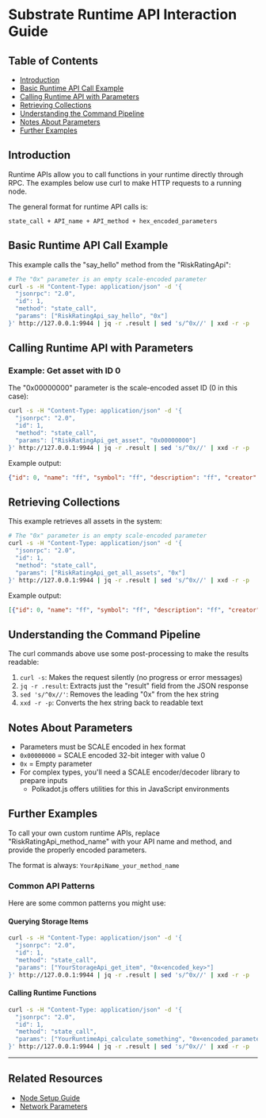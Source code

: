 # Substrate Runtime API Interaction Guide

## Table of Contents

- [Introduction](#introduction)
- [Basic Runtime API Call Example](#basic-runtime-api-call-example)
- [Calling Runtime API with Parameters](#calling-runtime-api-with-parameters)
- [Retrieving Collections](#retrieving-collections)
- [Understanding the Command Pipeline](#understanding-the-command-pipeline)
- [Notes About Parameters](#notes-about-parameters)
- [Further Examples](#further-examples)

## Introduction

Runtime APIs allow you to call functions in your runtime directly through RPC. The examples below use curl to make HTTP requests to a running node.

The general format for runtime API calls is:
```
state_call + API_name + API_method + hex_encoded_parameters
```

## Basic Runtime API Call Example

This example calls the "say_hello" method from the "RiskRatingApi":

```bash
# The "0x" parameter is an empty scale-encoded parameter
curl -s -H "Content-Type: application/json" -d '{
  "jsonrpc": "2.0",
  "id": 1,
  "method": "state_call",
  "params": ["RiskRatingApi_say_hello", "0x"]
}' http://127.0.0.1:9944 | jq -r .result | sed 's/^0x//' | xxd -r -p
```

## Calling Runtime API with Parameters

### Example: Get asset with ID 0

The "0x00000000" parameter is the scale-encoded asset ID (0 in this case):

```bash
curl -s -H "Content-Type: application/json" -d '{
  "jsonrpc": "2.0",
  "id": 1,
  "method": "state_call",
  "params": ["RiskRatingApi_get_asset", "0x00000000"]
}' http://127.0.0.1:9944 | jq -r .result | sed 's/^0x//' | xxd -r -p
```

Example output:
```json
{"id": 0, "name": "ff", "symbol": "ff", "description": "ff", "creator": "5GrwvaEF...", "createdAt": 8}
```

## Retrieving Collections

This example retrieves all assets in the system:

```bash
# The "0x" parameter is an empty scale-encoded parameter
curl -s -H "Content-Type: application/json" -d '{
  "jsonrpc": "2.0",
  "id": 1,
  "method": "state_call",
  "params": ["RiskRatingApi_get_all_assets", "0x"]
}' http://127.0.0.1:9944 | jq -r .result | sed 's/^0x//' | xxd -r -p
```

Example output:
```json
[{"id": 0, "name": "ff", "symbol": "ff", "description": "ff", "creator": "5GrwvaEF...", "createdAt": 8}]
```

## Understanding the Command Pipeline

The curl commands above use some post-processing to make the results readable:

1. `curl -s`: Makes the request silently (no progress or error messages)
2. `jq -r .result`: Extracts just the "result" field from the JSON response
3. `sed 's/^0x//'`: Removes the leading "0x" from the hex string
4. `xxd -r -p`: Converts the hex string back to readable text

## Notes About Parameters

- Parameters must be SCALE encoded in hex format
- `0x00000000` = SCALE encoded 32-bit integer with value 0
- `0x` = Empty parameter
- For complex types, you'll need a SCALE encoder/decoder library to prepare inputs
  - Polkadot.js offers utilities for this in JavaScript environments

## Further Examples

To call your own custom runtime APIs, replace "RiskRatingApi_method_name" with your API name and method, and provide the properly encoded parameters.

The format is always: `YourApiName_your_method_name`

### Common API Patterns

Here are some common patterns you might use:

#### Querying Storage Items
```bash
curl -s -H "Content-Type: application/json" -d '{
  "jsonrpc": "2.0",
  "id": 1,
  "method": "state_call",
  "params": ["YourStorageApi_get_item", "0x<encoded_key>"]
}' http://127.0.0.1:9944 | jq -r .result | sed 's/^0x//' | xxd -r -p
```

#### Calling Runtime Functions
```bash
curl -s -H "Content-Type: application/json" -d '{
  "jsonrpc": "2.0",
  "id": 1,
  "method": "state_call",
  "params": ["YourRuntimeApi_calculate_something", "0x<encoded_parameters>"]
}' http://127.0.0.1:9944 | jq -r .result | sed 's/^0x//' | xxd -r -p
```

---

## Related Resources

- [Node Setup Guide](../node/node-setup-guide.md)
- [Network Parameters](../configuration/network-parameters.md) 